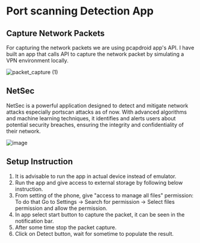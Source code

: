 # Port scanning Detection App

## Capture Network Packets
For capturing the network packets we are using pcapdroid app's API. I have built an app that calls API to capture the network packet by simulating a VPN environment locally.

![packet_capture (1)](https://github.com/abhi5h3k-5ingh/NetSec/assets/99336612/49ec449e-2e40-4693-becb-bd332f55f64f)

## NetSec
NetSec is a powerful application designed to detect and mitigate network attacks especially portscan attacks as of now. With advanced algorithms and machine learning techniques, it identifies and alerts users about potential security breaches, ensuring the integrity and confidentiality of their network. 

![image](https://github.com/abhi5h3k-5ingh/NetSec/assets/99336612/0bd96e37-2986-4ae6-ac9e-61d41ccefdd0)


## Setup Instruction
1. It is advisable to run the app in actual device instead of emulator.
2. Run the app and give access to external storage by following below instruction.
3. From setting of the phone, give "access to manage all files" permission:
     To do that Go to Settings ->
     Search for permission ->
     Select files permission and allow the permission.
4. In app select start button to capture the packet, it can be seen in the notification bar.
5. After some time stop the packet capture.
6. Click on Detect button, wait for sometime to populate the result.
